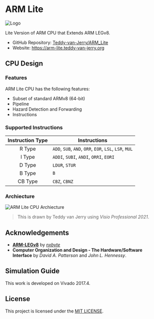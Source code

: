 # ARM Lite

<img src="https://arm-lite.teddy-van-jerry.org/ARM_Lite_Logo.png" style="max-height: 4.5cm;" alt="Logo">

Lite Version of ARM CPU that Extends ARM LEGv8.

- GitHub Repository: [Teddy-van-Jerry/ARM_Lite](https://github.com/Teddy-van-Jerry/ARM_Lite)
- Website: https://arm-lite.teddy-van-jerry.org

## CPU Design
### Features
ARM Lite CPU has the following features:
- Subset of standard ARMv8 (64-bit)
- Pipeline
- Hazard Detection and Forwarding
- Instructions

### Supported Instructions
| **Instruction Type** |       **Instructions**       |
| :-: | - |
| R Type           | `ADD`, `SUB`, `AND`, `ORR`, `EOR`, `LSL`, `LSR`, `MUL` |
| I Type           | `ADDI`, `SUBI`, `ANDI`, `ORRI`, `EORI` |
| D Type           | `LDUR`, `STUR` |
| B Type           | `B` |
| CB Type          | `CBZ`, `CBNZ` |

### Archiecture
![ARM Lite CPU Archiecture](https://arm-lite.teddy-van-jerry.org/wp-content/uploads/2021/12/AMR_Lite_CPU.png)
> This is drawn by Teddy van Jerry using *Visio Professional 2021*.

## Acknowledgements
- **[ARM-LEGv8](https://github.com/nxbyte/ARM-LEGv8)** by *[nxbyte](https://github.com/nxbyte)*
- **Computer Organization and Design - The Hardware/Software Interface** by *David A. Patterson* and *John L. Hennessy*.

## Simulation Guide
This work is developed on Vivado 2017.4.

## License
This project is licensed under the [MIT LICENSE](https://arm-lite.teddy-van-jerry.org/info/license/).
